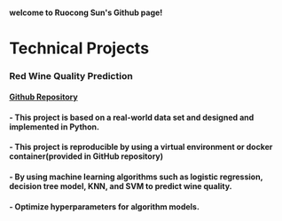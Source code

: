 #### welcome to Ruocong Sun's Github page!
# Technical Projects 
### Red Wine Quality Prediction 
#### [Github Repository](https://github.com/UBC-MDS/Red-Wine-Quality-Prediction)
#### - This project is based on a real-world data set and designed and implemented in Python. 
#### - This project is reproducible by using a virtual environment or docker container(provided in GitHub repository)  
#### - By using machine learning algorithms such as logistic regression, decision tree model, KNN, and SVM to predict wine quality.
#### - Optimize hyperparameters for algorithm models.
